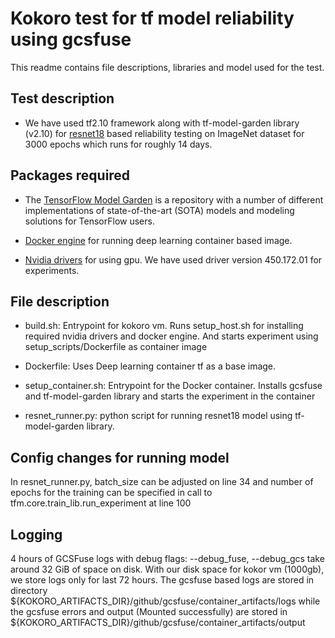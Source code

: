 # Kokoro test for tf model reliability using gcsfuse

This readme contains file descriptions, libraries and model used for the test.

## Test description

* We have used tf2.10 framework along with tf-model-garden library (v2.10) 
for [resnet18](https://www.tensorflow.org/tfmodels/vision/image_classification) based reliability testing on ImageNet dataset for 3000 epochs
which runs for roughly 14 days.

## Packages required

* The [TensorFlow Model Garden](https://github.com/tensorflow/models) is a repository with a number of different 
implementations of state-of-the-art (SOTA) models and modeling solutions for TensorFlow users.

* [Docker engine](https://docs.docker.com/engine/install/ubuntu/) for running deep learning container based image.

* [Nvidia drivers](https://docs.nvidia.com/datacenter/tesla/tesla-installation-notes/index.html#runfile) for using gpu.
We have used driver version 450.172.01 for experiments.

## File description

* build.sh: Entrypoint for kokoro vm. Runs setup_host.sh for installing required nvidia drivers
and docker engine. And starts experiment using setup_scripts/Dockerfile as container image

* Dockerfile: Uses Deep learning container tf as a base image.

* setup_container.sh: Entrypoint for the Docker container. Installs gcsfuse and tf-model-garden
library and starts the experiment in the container

* resnet_runner.py: python script for running resnet18 model using tf-model-garden library.

## Config changes for running model

In resnet_runner.py, batch_size can be adjusted on line 34 and number of epochs for the training can be specified in call
to tfm.core.train_lib.run_experiment at line 100

## Logging
4 hours of GCSFuse logs with debug flags: --debug_fuse, --debug_gcs take around 32 GiB of space on disk. With our 
disk space for kokor vm (1000gb), we store logs only for last 72 hours.
The gcsfuse based logs are stored in directory ${KOKORO_ARTIFACTS_DIR}/github/gcsfuse/container_artifacts/logs
while the gcsfuse errors and output (Mounted successfully) are stored in ${KOKORO_ARTIFACTS_DIR}/github/gcsfuse/container_artifacts/output
